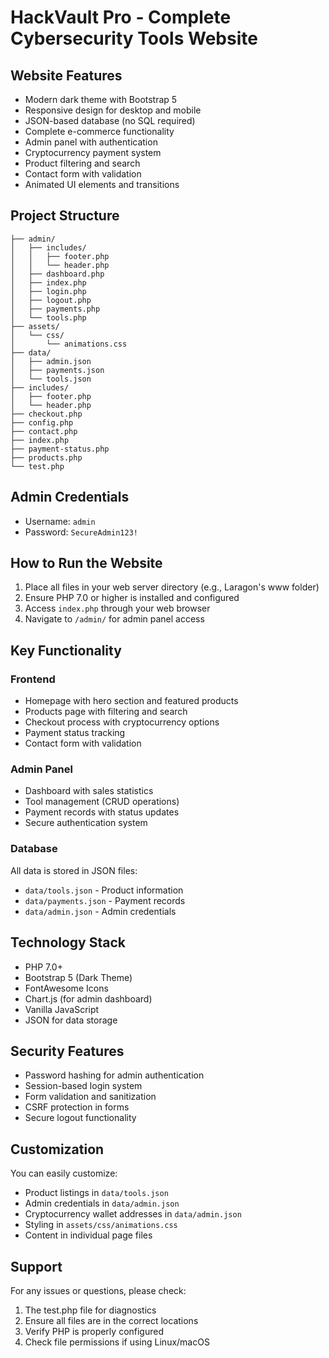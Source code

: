 # HackVault Pro - Complete Cybersecurity Tools Website

## Website Features

- Modern dark theme with Bootstrap 5
- Responsive design for desktop and mobile
- JSON-based database (no SQL required)
- Complete e-commerce functionality
- Admin panel with authentication
- Cryptocurrency payment system
- Product filtering and search
- Contact form with validation
- Animated UI elements and transitions

## Project Structure

```
├── admin/
│   ├── includes/
│   │   ├── footer.php
│   │   └── header.php
│   ├── dashboard.php
│   ├── index.php
│   ├── login.php
│   ├── logout.php
│   ├── payments.php
│   └── tools.php
├── assets/
│   └── css/
│       └── animations.css
├── data/
│   ├── admin.json
│   ├── payments.json
│   └── tools.json
├── includes/
│   ├── footer.php
│   └── header.php
├── checkout.php
├── config.php
├── contact.php
├── index.php
├── payment-status.php
├── products.php
└── test.php
```

## Admin Credentials

- Username: `admin`
- Password: `SecureAdmin123!`

## How to Run the Website

1. Place all files in your web server directory (e.g., Laragon's www folder)
2. Ensure PHP 7.0 or higher is installed and configured
3. Access `index.php` through your web browser
4. Navigate to `/admin/` for admin panel access

## Key Functionality

### Frontend
- Homepage with hero section and featured products
- Products page with filtering and search
- Checkout process with cryptocurrency options
- Payment status tracking
- Contact form with validation

### Admin Panel
- Dashboard with sales statistics
- Tool management (CRUD operations)
- Payment records with status updates
- Secure authentication system

### Database
All data is stored in JSON files:
- `data/tools.json` - Product information
- `data/payments.json` - Payment records
- `data/admin.json` - Admin credentials

## Technology Stack

- PHP 7.0+
- Bootstrap 5 (Dark Theme)
- FontAwesome Icons
- Chart.js (for admin dashboard)
- Vanilla JavaScript
- JSON for data storage

## Security Features

- Password hashing for admin authentication
- Session-based login system
- Form validation and sanitization
- CSRF protection in forms
- Secure logout functionality

## Customization

You can easily customize:
- Product listings in `data/tools.json`
- Admin credentials in `data/admin.json`
- Cryptocurrency wallet addresses in `data/admin.json`
- Styling in `assets/css/animations.css`
- Content in individual page files

## Support

For any issues or questions, please check:
1. The test.php file for diagnostics
2. Ensure all files are in the correct locations
3. Verify PHP is properly configured
4. Check file permissions if using Linux/macOS
